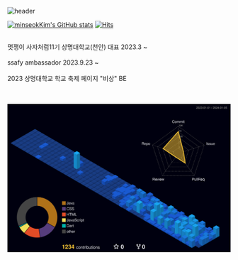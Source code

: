 ![header](https://capsule-render.vercel.app/api?type=waving&height=200&text=MinseokKim&fontSize=40&fontAlign=80&fontAlignY=40&color=gradient)

[![minseokKim's GitHub stats](https://github-readme-stats.vercel.app/api?username=minseokKim6823)](https://github.com/minseokKim6823/github-readme-stats)
[![Hits](https://hits.seeyoufarm.com/api/count/incr/badge.svg?url=https%3A%2F%2Fgithub.com%2F%2520minseokKim6823%2Fhit-counter&count_bg=%2301DAEF&title_bg=%23555555&icon=&icon_color=%23C0A8A8&title=hits&edge_flat=false)](https://hits.seeyoufarm.com)

<br/>
멋쟁이 사자처럼11기 상명대학교(천안) 대표 2023.3 ~
<br/><br/>
ssafy ambassador 2023.9.23 ~
<br/><br/>
2023 상명대학교 학교 축제 페이지 "비상" BE
<br/><br/><br/>


![](./profile-3d-contrib/profile-night-view.svg)
